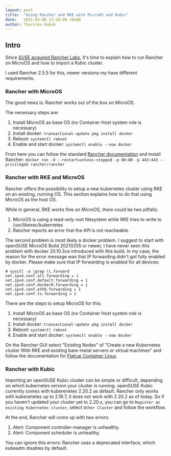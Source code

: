 ```yaml
---
layout: post
title:  "Using Rancher and RKE with MicroOS and Kubic"
date:   2021-02-08 13:20:00 +0100
author: Thorsten Kukuk
---
```


## Intro

Since [SUSE acquired Rancher Labs](https://www.suse.com/en-en/news/suse-completes-rancher-acquisition/),
it's time to explain how to run Rancher on MicroOS and how to import a Kubic cluster.

I used Rancher 2.5.5 for this, newer versions my have different requirements.

### Rancher with MicroOS

The good news is: Rancher works out of the box on MicroOS.

The necessary steps are:

1. Install MicroOS as base OS (no Container Host system role is necessary)
2. Install docker: `transactional-update pkg install docker`
3. Reboot: `systemctl reboot`
4. Enable and start docker: `systemctl enable --now docker`

From here you can follow the standard [Rancher documentation](https://rancher.com/docs/rancher/v2.x/en/quick-start-guide/deployment/quickstart-manual-setup/)
and install Rancher: `docker run -d --restart=unless-stopped -p 80:80 -p 443:443 --privileged rancher/rancher`

### Rancher with RKE and MicroOS

Rancher offers the possibility to setup a new kubernetes cluster using
RKE on an existing, running OS. This section explains how to do that using
MicroOS as the host OS.

While in general, RKE works fine on MicroOS, there could be two pitfalls:
1. MicroOS is using a read-only root filesystem while RKE tries to write to /usr/libexec/kubernetes
2. Rancher reports an error that the API is not reacheable.

The second problem is most likely a docker problem. I suggest to start with
openSUSE MicroOS Build 20210205 or newer, I have never seen this problem with
docker 20.10.3ce introduced with this build. In my case, the reason for the
error message was that IP forwarding didn't got fully enabled by
docker. Please make sure that IP forwarding is enabled for all devices:

```
# sysctl -a |grep \\.forward
net.ipv4.conf.all.forwarding = 1
net.ipv4.conf.default.forwarding = 1
net.ipv4.conf.docker0.forwarding = 1
net.ipv4.conf.eth0.forwarding = 1
net.ipv4.conf.lo.forwarding = 1
```

There are the steps to setup MicroOS for this:

1. Install MicroOS as base OS (no Container Host system role is necessary)
2. Install docker: `transactional-update pkg install docker`
3. Reboot: `systemctl reboot`
4. Enable and start docker: `systemctl enable --now docker`

On the Rancher GUI select "Existing Nodes" of "Create a new Kubernetes cluster
With RKE and existing bare-metal servers or virtual machines"  and follow the
documentation for [Flatcar Container Linux](https://rancher.com/docs/rke/latest/en/os/#flatcar-container-linux).

### Rancher with Kubic

Importing an openSUSE Kubic cluster can be simple or difficult, depending
on which kubernetes version your cluster is running.
openSUSE Kubic currently comes with kuberenetes 2.20.2 as default. Rancher
only works with kuberenetes up to 2.19.7, it does not work with 2.20.2 as of
today. So if you haven't updated your cluster yet to 2.20.x, you can go to
`Register an existing Kubernetes cluster`, select `Other Cluster` and follow
the workflow.

At the end, Rancher will come up with two errors:
1. Alert: Component controller-manager is unhealthy.
2. Alert: Component scheduler is unhealthy.

You can ignore this errors: Rancher uses a deprecated interface, which kubeadm disables by default.
